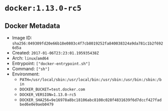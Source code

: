 # `docker:1.13.0-rc5`

## Docker Metadata

- Image ID: `sha256:049309fd20e66b18e0803c4f7cb8019252fa840038324a9da781c1b2f6926d5a`
- Created: `2017-01-06T23:23:01.195935438Z`
- Arch: `linux`/`amd64`
- Entrypoint: `["docker-entrypoint.sh"]`
- Command: `["sh"]`
- Environment:
  - `PATH=/usr/local/sbin:/usr/local/bin:/usr/sbin:/usr/bin:/sbin:/bin`
  - `DOCKER_BUCKET=test.docker.com`
  - `DOCKER_VERSION=1.13.0-rc5`
  - `DOCKER_SHA256=9e16978a8bc18106abc8108c028f4831639f6d7dccf427fadbed6e0e9aeb0479`
